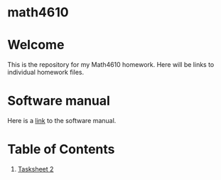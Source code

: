 # math4610

# Welcome

This is the repository for my Math4610 homework. Here will be links to individual homework files. 

# Software manual
Here is a [link](https://github.com/rj-may/math4610/blob/main/SoftwareManual.md) to the software manual. 


# Table of Contents
1. [Tasksheet 2](https://github.com/rj-may/math4610/tree/main/TaskSheet2)




